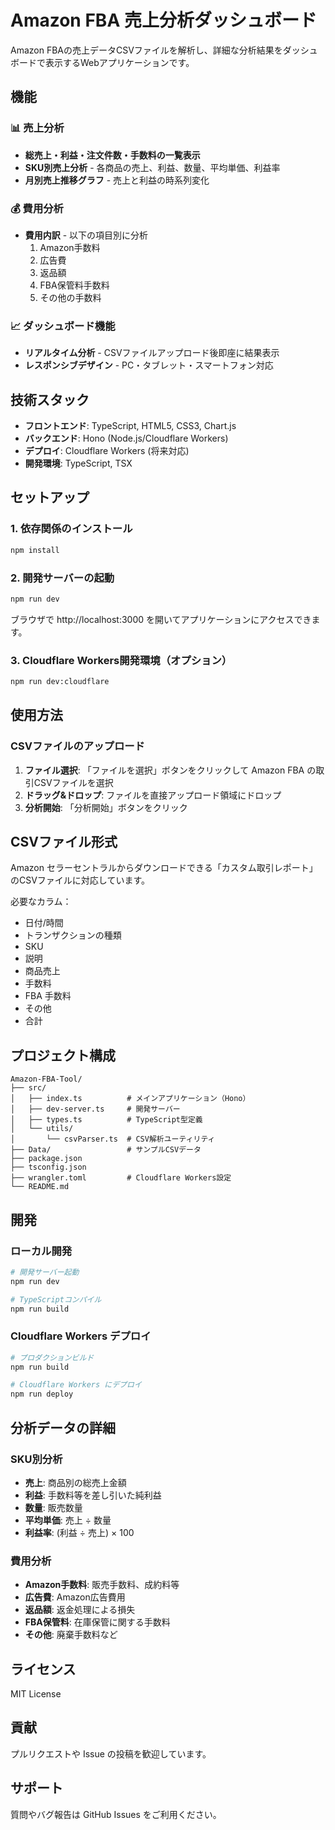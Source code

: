 # Amazon FBA 売上分析ダッシュボード

Amazon FBAの売上データCSVファイルを解析し、詳細な分析結果をダッシュボードで表示するWebアプリケーションです。

## 機能

### 📊 売上分析
- **総売上・利益・注文件数・手数料の一覧表示**
- **SKU別売上分析** - 各商品の売上、利益、数量、平均単価、利益率
- **月別売上推移グラフ** - 売上と利益の時系列変化

### 💰 費用分析
- **費用内訳** - 以下の項目別に分析
  1. Amazon手数料
  2. 広告費
  3. 返品額
  4. FBA保管料手数料
  5. その他の手数料

### 📈 ダッシュボード機能
- **リアルタイム分析** - CSVファイルアップロード後即座に結果表示
- **レスポンシブデザイン** - PC・タブレット・スマートフォン対応

## 技術スタック

- **フロントエンド**: TypeScript, HTML5, CSS3, Chart.js
- **バックエンド**: Hono (Node.js/Cloudflare Workers)
- **デプロイ**: Cloudflare Workers (将来対応)
- **開発環境**: TypeScript, TSX

## セットアップ

### 1. 依存関係のインストール

```bash
npm install
```

### 2. 開発サーバーの起動

```bash
npm run dev
```

ブラウザで http://localhost:3000 を開いてアプリケーションにアクセスできます。

### 3. Cloudflare Workers開発環境（オプション）

```bash
npm run dev:cloudflare
```

## 使用方法

### CSVファイルのアップロード

1. **ファイル選択**: 「ファイルを選択」ボタンをクリックして Amazon FBA の取引CSVファイルを選択
2. **ドラッグ&ドロップ**: ファイルを直接アップロード領域にドロップ
3. **分析開始**: 「分析開始」ボタンをクリック

## CSVファイル形式

Amazon セラーセントラルからダウンロードできる「カスタム取引レポート」のCSVファイルに対応しています。

必要なカラム：
- 日付/時間
- トランザクションの種類
- SKU
- 説明
- 商品売上
- 手数料
- FBA 手数料
- その他
- 合計

## プロジェクト構成

```
Amazon-FBA-Tool/
├── src/
│   ├── index.ts          # メインアプリケーション（Hono）
│   ├── dev-server.ts     # 開発サーバー
│   ├── types.ts          # TypeScript型定義
│   └── utils/
│       └── csvParser.ts  # CSV解析ユーティリティ
├── Data/                 # サンプルCSVデータ
├── package.json
├── tsconfig.json
├── wrangler.toml         # Cloudflare Workers設定
└── README.md
```

## 開発

### ローカル開発

```bash
# 開発サーバー起動
npm run dev

# TypeScriptコンパイル
npm run build
```

### Cloudflare Workers デプロイ

```bash
# プロダクションビルド
npm run build

# Cloudflare Workers にデプロイ
npm run deploy
```

## 分析データの詳細

### SKU別分析
- **売上**: 商品別の総売上金額
- **利益**: 手数料等を差し引いた純利益
- **数量**: 販売数量
- **平均単価**: 売上 ÷ 数量
- **利益率**: (利益 ÷ 売上) × 100

### 費用分析
- **Amazon手数料**: 販売手数料、成約料等
- **広告費**: Amazon広告費用
- **返品額**: 返金処理による損失
- **FBA保管料**: 在庫保管に関する手数料
- **その他**: 廃棄手数料など

## ライセンス

MIT License

## 貢献

プルリクエストや Issue の投稿を歓迎しています。

## サポート

質問やバグ報告は GitHub Issues をご利用ください。
